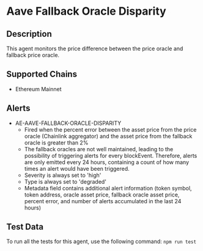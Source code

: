# Aave Fallback Oracle Disparity

## Description

This agent monitors the price difference between the price oracle and fallback price oracle.

## Supported Chains

- Ethereum Mainnet

## Alerts

<!-- -->
- AE-AAVE-FALLBACK-ORACLE-DISPARITY
  - Fired when the percent error between the asset price from the price oracle (Chainlink
    aggregator) and the asset price from the fallback oracle is greater than 2%
  - The fallback oracles are not well maintained, leading to the possibility of triggering alerts
    for every blockEvent.  Therefore, alerts are only emitted every 24 hours, containing a count of
    how many times an alert would have been triggered.
  - Severity is always set to 'high'
  - Type is always set to 'degraded'
  - Metadata field contains additional alert information (token symbol, token address, oracle asset
    price, fallback oracle asset price, percent error, and number of alerts accumulated in the last
    24 hours)

## Test Data

To run all the tests for this agent, use the following command: `npm run test`
